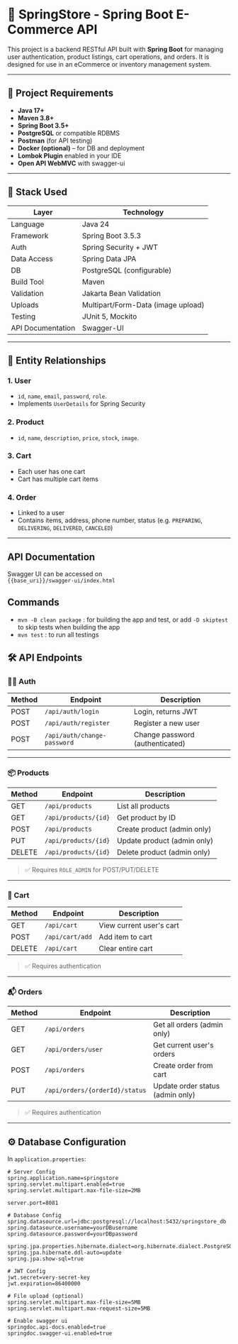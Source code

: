 # 🛒 SpringStore - Spring Boot E-Commerce API

This project is a backend RESTful API built with **Spring Boot** for managing user authentication, product listings, cart operations, and orders. It is designed for use in an eCommerce or inventory management system.

---

## 🚀 Project Requirements

- **Java 17+**
- **Maven 3.8+**
- **Spring Boot 3.5+**
- **PostgreSQL** or compatible RDBMS
- **Postman** (for API testing)
- **Docker (optional)** – for DB and deployment
- **Lombok Plugin** enabled in your IDE
- **Open API WebMVC** with swagger-ui

---

## 🧰 Stack Used

| Layer             | Technology                         |
|-------------------|------------------------------------|
| Language          | Java 24                            |
| Framework         | Spring Boot 3.5.3                  |
| Auth              | Spring Security + JWT              |
| Data Access       | Spring Data JPA                    |
| DB                | PostgreSQL (configurable)          |
| Build Tool        | Maven                              |
| Validation        | Jakarta Bean Validation            |
| Uploads           | Multipart/Form-Data (image upload) |
| Testing           | JUnit 5, Mockito                   |
| API Documentation | Swagger-UI                         |

---

## 🔗 Entity Relationships

### 1. **User**
- `id`, `name`, `email`, `password`, `role`.
- Implements `UserDetails` for Spring Security

### 2. **Product**
- `id`, `name`, `description`, `price`, `stock`, `image`.

### 3. **Cart**
- Each user has one cart
- Cart has multiple cart items

### 4. **Order**
- Linked to a user
- Contains items, address, phone number, status (e.g. `PREPARING`, `DELIVERING`, `DELIVERED`, `CANCELED`)

---

## API Documentation
Swagger UI can be accessed on <br>
`{{base_uri}}/swagger-ui/index.html`

## Commands

- `mvn -B clean package` : for building the app and test, or add `-D skiptest` to skip tests when building the app
- `mvn test` : to run all testings

## 🛠️ API Endpoints

### 🧑‍💼 Auth

| Method | Endpoint             | Description        |
|--------|----------------------|--------------------|
| POST   | `/api/auth/login`    | Login, returns JWT |
| POST   | `/api/auth/register` | Register a new user|
| POST   | `/api/auth/change-password` | Change password (authenticated) |

---

### 📦 Products

| Method | Endpoint                   | Description                  |
|--------|----------------------------|------------------------------|
| GET    | `/api/products`            | List all products            |
| GET    | `/api/products/{id}`       | Get product by ID            |
| POST   | `/api/products`            | Create product (admin only)  |
| PUT    | `/api/products/{id}`       | Update product (admin only)  |
| DELETE | `/api/products/{id}`       | Delete product (admin only)  |

> ✅ Requires `ROLE_ADMIN` for POST/PUT/DELETE

---

### 🛒 Cart

| Method | Endpoint          | Description                  |
|--------|-------------------|------------------------------|
| GET    | `/api/cart`       | View current user's cart     |
| POST   | `/api/cart/add`   | Add item to cart             |
| DELETE | `/api/cart`       | Clear entire cart            |

> ✅ Requires authentication

---

### 📬 Orders

| Method | Endpoint                        | Description                      |
|--------|----------------------------------|----------------------------------|
| GET    | `/api/orders`                   | Get all orders (admin only)      |
| GET    | `/api/orders/user`             | Get current user's orders        |
| POST   | `/api/orders`                  | Create order from cart           |
| PUT    | `/api/orders/{orderId}/status` | Update order status (admin only) |

> ✅ Requires authentication

---

## ⚙️ Database Configuration

In `application.properties`:

```properties
# Server Config
spring.application.name=springstore
spring.servlet.multipart.enabled=true
spring.servlet.multipart.max-file-size=2MB

server.port=8081

# Database Config
spring.datasource.url=jdbc:postgresql://localhost:5432/springstore_db
spring.datasource.username=yourDBusername
spring.datasource.password=yourDBpassword

spring.jpa.properties.hibernate.dialect=org.hibernate.dialect.PostgreSQLDialect
spring.jpa.hibernate.ddl-auto=update
spring.jpa.show-sql=true

# JWT Config
jwt.secret=very-secret-key
jwt.expiration=86400000

# File upload (optional)
spring.servlet.multipart.max-file-size=5MB
spring.servlet.multipart.max-request-size=5MB

# Enable swagger ui
springdoc.api-docs.enabled=true
springdoc.swagger-ui.enabled=true
